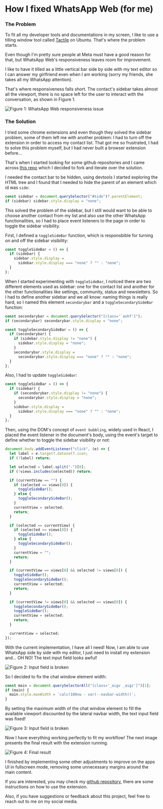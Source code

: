 # How I fixed WhatsApp Web (for me)

### The Problem

To fit all my developer tools and documentations in my screen, I like to use a tilling window tool called [Tactile](https://gitlab.com/lundal/tactile) on Ubuntu. That's where the problem starts.

Even though I'm pretty sure people at Meta must have a good reason for that, but WhatsApp Web's responsiveness leaves room for improvement.

I like to have it tilled as a little vertical bar side by side with my text editor so I can answer my girlfriend even when I am working (sorry my friends, she takes all my WhatsApp attention).

That's where responsiveness falls short. The contact's sidebar takes almost all the viewport, there is no space left for the user to interact with the conversation, as shown in Figure 1.

![Figure 1: WhatsApp Web responsiveness issue](https://raw.githubusercontent.com/gzitei/blog-posts/refs/heads/main/posts/how-i-fixed-whatsapp-web-for-me/images/problem.webp)

### The Solution

I tried some chrome extensions and even though they solved the sidebar problem, some of them left me with another problem: I had to turn off the extension in order to access my contact list. That got me so frustrated, I had to solve this problem myself, but I had never built a browser extension before...

That's when I started looking for some github repositories and I came across [this repo](https://github.com/julianilevy/whatsapp-web-sidebar-toggle) which I decided to fork and iterate over the solution.

I needed the contact bar to be hidden, using devtools I started exploring the HTML tree and I found that I needed to hide the parent of an element which id was `side`: 

```javascript
const sidebar = document.querySelector("#side")?.parentElement;
if (sidebar) sidebar.style.display = "none";
```

This solved the problem of the sidebar, but I still would want to be able to choose another contact from my list and also use the other WhatsApp functionalities, so I had to place event listeners to the page in order to toggle the sidebar visibility.

First, I defined a `toggleSideBar` function, which is responsbible for turning on and off the sidebar visibility:

```javascript
const toggleSideBar = () => {
  if (sidebar) {
    sidebar.style.display =
      sidebar.style.display === "none" ? "" : "none";
  }
};
```
When I started experimenting with `toggleSideBar`, I noticed there are two different elements used as sidebar: one for the contact list and another for the other functionalities like settings, community, status and newsletters. So I had to define another sidebar and we all know: naming things is really hard, so I named this element `secondarybar` and a `toggleSecondarySideBar` function:

```javascript
const secondarybar = document.querySelector("[class='`aohf']");
if (secondarybar) secondarybar.style.display = "none";

const toggleSecondarySideBar = () => {
  if (secondarybar) {
    if (sidebar.style.display != "none") {
      sidebar.style.display = "none";
    }
    secondarybar.style.display =
      secondarybar.style.display === "none" ? "" : "none";
  }
};
```

Also, I had to update `toggleSideBar`:

```javascript
const toggleSideBar = () => {
  if (sidebar) {
    if (secondarybar.style.display != "none") {
      secondarybar.style.display = "none";
    }
    sidebar.style.display =
      sidebar.style.display === "none" ? "" : "none";
  }
};
```

Then, using the DOM's concept of `event bubbling`, widely used in React, I placed the event listener in the document's body, using the event's target to define whether to toggle the sidebar visibility or not:

```javascript
document.body.addEventListener("click", (e) => {
  let label = e.target?.dataset?.icon;
  if (!label) return;

  let selected = label.split("-")[0];
  if (!views.includes(selected)) return;

  if (currentView == "") {
    if (selected == views[0]) {
      toggleSideBar();
    } else {
      toggleSecondarySideBar();
    }
    currentView = selected;
    return;
  }

  if (selected == currentView) {
    if (selected == views[0]) {
      toggleSideBar();
    } else {
      toggleSecondarySideBar();
    }
    currentView = "";
    return;
  }

  if (currentView == views[0] && selected != views[0]) {
    toggleSideBar();
    toggleSecondarySideBar();
    currentView = selected;
    return;
  }

  if (currentView != views[0] && selected == views[0]) {
    toggleSecondarySideBar();
    toggleSideBar();
    currentView = selected;
    return;
  }

  currentView = selected;
});
```
With the current implementation, I have all I need! Now, I am able to use WhatsApp side by side with my editor, I just need to install my extension and... OH NO! The text input field looks awful!

![Figure 2: Input field is broken](https://raw.githubusercontent.com/gzitei/blog-posts/refs/heads/main/posts/how-i-fixed-whatsapp-web-for-me/images/input-bar.webp)

So I decided to fix the chat window element width:

```javascript
const main = document.querySelectorAll("[class='_aigv _aigz']")[1];
if (main) {
  main.style.maxWidth = `calc(100vw - var(--navbar-width))`;
}
```
By setting the maximum width of the chat window element to fill the available viewport discounted by the lateral navbar width, the text input field was fixed!

![Figure 3: Input field is broken](https://raw.githubusercontent.com/gzitei/blog-posts/refs/heads/main/posts/how-i-fixed-whatsapp-web-for-me/images/fixed-input-bar.webp)

Now I have everything working perfectly to fit my workflow! The next image presents the final result with the extension running.

![Figure 4: Final result](https://raw.githubusercontent.com/gzitei/blog-posts/refs/heads/main/posts/how-i-fixed-whatsapp-web-for-me/images/final-result.webp)

I finished by implementing some other adjustments to improve on the apps UI in fullscreen mode, removing some unnecessary margins around the main content.

If you are interested, you may check my [github repository](https://github.com/gzitei/whatsapp-web-sidebar-toggle/), there are some instructions on how to use the extension.

Also, if you have suggestions or feedback about this project, feel free to reach out to me on my social media.
